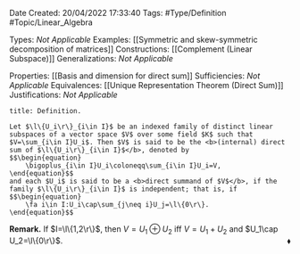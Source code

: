 <div class="topSpace"></div>

Date Created: 20/04/2022 17:33:40
Tags: #Type/Definition #Topic/Linear_Algebra

Types: <i>Not Applicable</i>
Examples: [[Symmetric and skew-symmetric decomposition of matrices]]
Constructions: [[Complement (Linear Subspace)]]
Generalizations: <i>Not Applicable</i>

Properties: [[Basis and dimension for direct sum]]
Sufficiencies: <i>Not Applicable</i>
Equivalences: [[Unique Representation Theorem (Direct Sum)]]
Justifications: <i>Not Applicable</i>

``` ad-Definition
title: Definition.

Let $\l\{U_i\r\}_{i\in I}$ be an indexed family of distinct linear subspaces of a vector space $V$ over some field $K$ such that $V=\sum_{i\in I}U_i$. Then $V$ is said to be the <b>(internal) direct sum of $\l\{U_i\r\}_{i\in I}$</b>, denoted by
$$\begin{equation}
    \bigoplus_{i\in I}U_i\coloneqq\sum_{i\in I}U_i=V,
\end{equation}$$
and each $U_i$ is said to be a <b>direct summand of $V$</b>, if the family $\l\{U_i\r\}_{i\in I}$ is independent; that is, if
$$\begin{equation}
    \fa i\in I:U_i\cap\sum_{j\neq i}U_j=\l\{0\r\}.
\end{equation}$$

```

<b>Remark.</b> If $I=\l\{1,2\r\}$, then $V=U_1\oplus U_2$ iff $V=U_1+U_2$ and $U_1\cap U_2=\l\{0\r\}$.<span style="float:right;">$\blacklozenge$</span>
